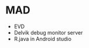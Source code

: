 # MAD
<ul>
    <li>EVD </li>
    <li>Delvik debug monitor server </li>
    <li>R.java in Android studio</li>
</ul>